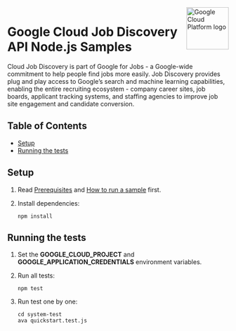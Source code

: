 <img src="https://avatars2.githubusercontent.com/u/2810941?v=3&s=96" alt="Google Cloud Platform logo" title="Google Cloud Platform" align="right" height="96" width="96"/>

# Google Cloud Job Discovery API Node.js Samples

Cloud Job Discovery is part of Google for Jobs - a Google-wide commitment to help
people find jobs more easily. Job Discovery provides plug and play access to 
Google’s search and machine learning capabilities, enabling the entire recruiting
ecosystem - company career sites, job boards, applicant tracking systems, and
staffing agencies to improve job site engagement and candidate conversion.

## Table of Contents

* [Setup](#setup)
* [Running the tests](#running-the-tests)

## Setup

1.  Read [Prerequisites][prereq] and [How to run a sample][run] first.
1.  Install dependencies:

        npm install

[prereq]: ../../README.md#prerequisites
[run]: ../../README.md#how-to-run-a-sample

## Running the tests

1.  Set the **GOOGLE_CLOUD_PROJECT** and **GOOGLE_APPLICATION_CREDENTIALS** environment variables.

1.  Run all tests:

        npm test
1.  Run test one by one:

        cd system-test
        ava quickstart.test.js
